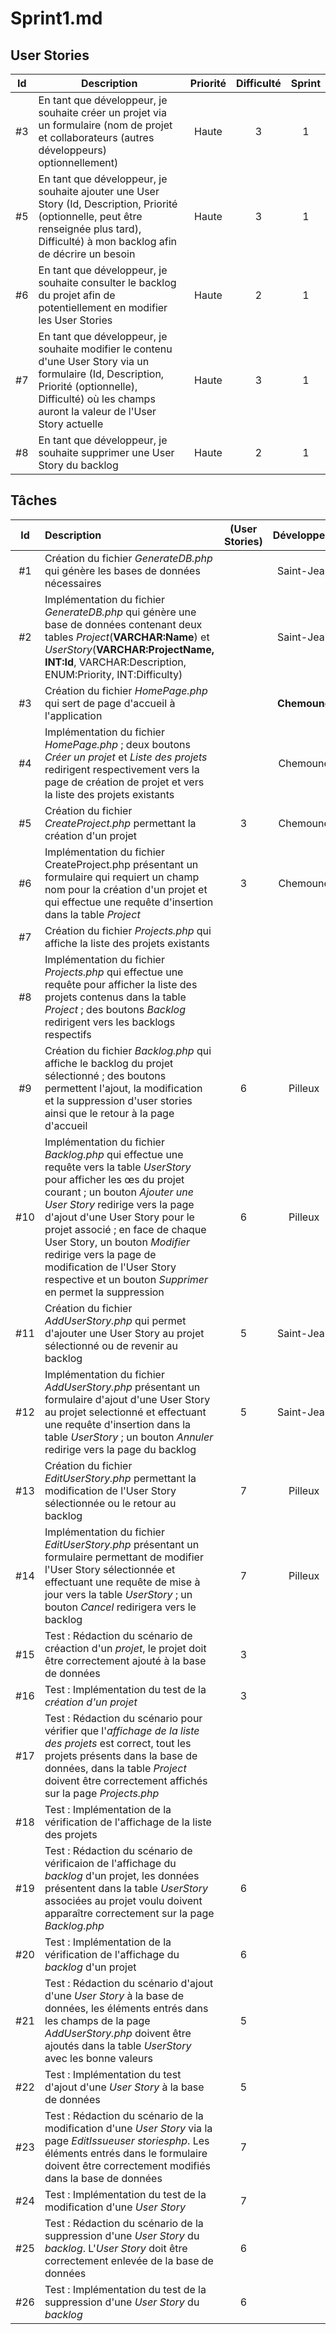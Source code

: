 # Sprint1.md

## User Stories

| Id  | Description                                                                                                                                                                                                                                                         | Priorité | Difficulté | Sprint |
| :-: | ------------------------------------------------------------------------------------------------------------------------------------------------------------------------------------------------------------------------------------------------------------------- | :------: | :--------: | :----: |
| #3  | En tant que développeur, je souhaite créer un projet via un formulaire (nom de projet et collaborateurs (autres développeurs) optionnellement)                                                                                                                      |     Haute     |     3      |   1    |
| #5  | En tant que développeur, je souhaite ajouter une User Story (Id, Description, Priorité (optionnelle, peut être renseignée plus tard), Difficulté) à mon backlog afin de décrire un besoin                                                                                |     Haute     |     3      |   1    |
| #6  | En tant que développeur, je souhaite consulter le backlog du projet afin de potentiellement en modifier les User Stories                                                                                                                                                            |     Haute     |     2      |   1    |
| #7  | En tant que développeur, je souhaite modifier le contenu d'une User Story via un formulaire (Id, Description, Priorité (optionnelle), Difficulté) où les champs auront la valeur de l'User Story actuelle                                                                                    |     Haute     |     3      |   1    |
| #8  | En tant que développeur, je souhaite supprimer une User Story du backlog                                                                                                                                                                                                            |     Haute     |     2      |   1    |

## Tâches

| Id    | Description                                                                                                                                                                                                                                                                                                                                                                                                          | (User Stories) | Développeur  | Statut |
| :---: | :------------------------------------------------------------------------------------------------------------------------------------------------------------------------------------------------------------------------------------------------------------------------------------------------------------------------------------------------------------------------------------------------------------------- | :------------: | :----------: | :----: |
| #1    | Création du fichier *GenerateDB.php* qui génère les bases de données nécessaires                                                                                                                                                                                                                                                                                                                                     |                | Saint-Jean   |        |
| #2    | Implémentation du fichier *GenerateDB.php* qui génère une base de données contenant deux tables *Project*(**VARCHAR:Name**) et *UserStory*(**VARCHAR:ProjectName, INT:Id**, VARCHAR:Description, ENUM:Priority, INT:Difficulty)                                                                                                                                                                                      |                | Saint-Jean   |        |
| #3    | Création du fichier *HomePage.php* qui sert de page d'accueil à l'application                                                                                                                                                                                                                                                                                                                                        |                | **Chemoune** |        |
| #4    | Implémentation du fichier *HomePage.php* ;  deux boutons *Créer un projet* et *Liste des projets* redirigent respectivement vers la page de création de projet et vers la liste des projets existants                                                                                                                                                                                                                |                | Chemoune     |        |
| #5    | Création du fichier *CreateProject.php* permettant la création d'un projet                                                                                                                                                                                                                                                                                                                                           | 3              | Chemoune     |        |
| #6    | Implémentation du fichier CreateProject.php présentant un formulaire qui requiert un champ nom pour la création d'un projet et qui effectue une requête d'insertion dans la table *Project*                                                                                                                                                                                                                          | 3              | Chemoune     |        |
| #7    | Création du fichier *Projects.php* qui affiche la liste des projets existants                                                                                                                                                                                                                                                                                                                                        |                |              |        |
| #8    | Implémentation du fichier *Projects.php* qui effectue une requête pour afficher la liste des projets contenus dans la table *Project* ; des boutons *Backlog* redirigent vers les backlogs respectifs                                                                                                                                                                                                                |                |              |        |
| #9    | Création du fichier *Backlog.php* qui affiche le backlog du projet sélectionné ; des boutons permettent l'ajout, la modification et la suppression d'user stories ainsi que le retour à la page d'accueil                                                                                                                                                                                                            | 6              | Pilleux      |        |
| #10   | Implémentation du fichier *Backlog.php* qui effectue une requête vers la table *UserStory* pour afficher les œs du projet courant ; un bouton *Ajouter une User Story* redirige vers la page d'ajout d'une User Story pour le projet associé ; en face de chaque User Story, un bouton *Modifier* redirige vers la page de modification de l'User Story respective et un bouton *Supprimer* en permet la suppression | 6              | Pilleux      |        |
| #11   | Création du fichier *AddUserStory.php* qui permet d'ajouter une User Story au projet sélectionné ou de revenir au backlog                                                                                                                                                                                                                                                                                            | 5              | Saint-Jean   |        |
| #12   | Implémentation du fichier *AddUserStory.php* présentant un formulaire d'ajout d'une User Story au projet selectionné et effectuant une requête d'insertion dans la table *UserStory* ; un bouton *Annuler* redirige vers la page du backlog                                                                                                                                                                          | 5              | Saint-Jean   |        |
| #13   | Création du fichier *EditUserStory.php* permettant la modification de l'User Story sélectionnée ou le retour au backlog                                                                                                                                                                                                                                                                                              | 7              | Pilleux      |        |
| #14   | Implémentation du fichier *EditUserStory.php* présentant un formulaire permettant de modifier l'User Story sélectionnée et effectuant une requête de mise à jour vers la table *UserStory* ; un bouton *Cancel* redirigera vers le backlog                                                                                                                                                                           | 7              | Pilleux      |        |
| #15   | Test : Rédaction du scénario de créaction d'un *projet*, le projet doit être correctement ajouté à la base de données                                                                                                                                                                                                                                                                                                | 3              |              |        |
| #16   | Test : Implémentation du test de la *création d'un projet*                                                                                                                                                                                                                                                                                                                                                           | 3              |              |        |
| #17   | Test : Rédaction du scénario pour vérifier que l'*affichage de la liste des projets* est correct, tout les projets présents dans la base de données, dans la table *Project* doivent être correctement affichés sur la page *Projects.php*                                                                                                                                                                           |                |              |        |
| #18   | Test : Implémentation de la vérification de l'affichage de la liste des projets                                                                                                                                                                                                                                                                                                                                      |                |              |
| #19   | Test : Rédaction du scénario de vérificaion de l'affichage du *backlog* d'un projet, les données présentent dans la table *UserStory* associées au projet voulu doivent apparaître correctement sur la page *Backlog.php*                                                                                                                                                                                            | 6              |              |        |
| #20   | Test : Implémentation de la vérification de l'affichage du *backlog* d'un projet                                                                                                                                                                                                                                                                                                                                     | 6              |              |        |
| #21   | Test : Rédaction du scénario d'ajout d'une *User Story* à la base de données, les éléments entrés dans les champs de la page *AddUserStory.php* doivent être ajoutés dans la table *UserStory* avec les bonne valeurs                                                                                                                                                                                                | 5              |              |        |
| #22   | Test : Implémentation du test d'ajout d'une *User Story* à la base de données                                                                                                                                                                                                                                                                                                                                        | 5              |              |
| #23   | Test : Rédaction du scénario de la modification d'une *User Story* via la page *EditIssueuser storiesphp*. Les éléments entrés dans le formulaire doivent être correctement modifiés dans la base de données                                                                                                                                                                                                         | 7              |              |        |
| #24   | Test : Implémentation du test de la modification d'une *User Story*                                                                                                                                                                                                                                                                                                                                                  | 7              |              |        |
| #25   | Test : Rédaction du scénario de la suppression d'une *User Story* du *backlog*. L'*User Story* doit être correctement enlevée de la base de données                                                                                                                                                                                                                                                                  | 6              |              |        |
| #26   | Test : Implémentation du test de la suppression d'une *User Story* du *backlog*                                                                                                                                                                                                                                                                                                                                      | 6              |              |

